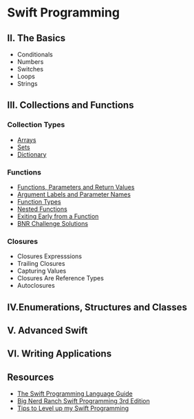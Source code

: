 # Swift Programming

## II. The Basics
* Conditionals
* Numbers
* Switches
* Loops
* Strings

## III. Collections and Functions
### Collection Types
* [Arrays](https://gist.github.com/jocelyn-boyd/fe5b0f34fe3f76ef0fee0a1031cf083e)
* [Sets](https://gist.github.com/jocelyn-boyd/840e01305484203baa4cbe985cc0468f)
* [Dictionary](https://gist.github.com/jocelyn-boyd/8f8f936972faef3afd779a4b45b7b934)

### Functions
* [Functions, Parameters and Return Values](https://gist.github.com/jocelyn-boyd/279a40c93f9ae3735e16423b50f5cd9e)
* [Argument Labels and Parameter Names](https://gist.github.com/jocelyn-boyd/93b700efcb6584be5821527a05d9d76d)
* [Function Types](https://gist.github.com/jocelyn-boyd/0d71eac2b3c73b7008f81a895b24fe08)
* [Nested Functions](https://gist.github.com/jocelyn-boyd/c7dcffd5c381affedb3eb42f1229032b)
* [Exiting Early from a Function](https://gist.github.com/jocelyn-boyd/06935b05cf371603e05e18c6a890d874)
* [BNR Challenge Solutions](https://gist.github.com/jocelyn-boyd/6a4fa4d6baeedbb809bc626da4700c90)

### Closures
* Closures Expresssions
* Trailing Closures
* Capturing Values
* Closures Are Reference Types
* Autoclosures

## IV.Enumerations, Structures and Classes

## V. Advanced Swift

## VI. Writing Applications

## Resources
* [The Swift Programming Language Guide](https://docs.swift.org/swift-book/LanguageGuide/TheBasics.html)
* [Big Nerd Ranch Swift Programming 3rd Edition](https://bignerdranch.com/books/swift-programming-the-big-nerd-ranch-guide-3rd-edition/)
* [Tips to Level up my Swift Programming](https://gist.github.com/jocelyn-boyd/fc395af8b5ae21818a74ad50b3827076)
